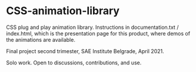 # CSS-animation-library
CSS plug and play animation library. Instructions in documentation.txt / index.html, which is the presentation page for this product, where demos of the animations are available.

Final project second trimester, SAE Institute Belgrade, April 2021. 

Solo work. Open to discussions, contributions, and use.
